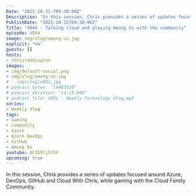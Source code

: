 ```yaml
---
Date: "2021-10-31-T09:30:00Z"
Description: "In this session, Chris provides a series of updates focused around Azure, DevOps, GitHub and Cloud With Chris, while gaming with the Cloud Family Community."
PublishDate: "2021-10-31T09:30:00Z"
Title: "V044 - Talking cloud and playing Among Us with the community"
episode: V044
image: img/vlog/among-us.jpg
explicit: "no"
guests: []
hosts:
- chrisreddington
images:
- img/default-social.png
- img/vlog/among-us.jpg
# - img/vlog/v002.jpg
# podcast_bytes: "14403520"
# podcast_duration: "14:19.000"
# podcast_file: V002 - Weekly Technology Vlog.mp3
series:
- Weekly Vlog
tags:
- Gaming
- Community
- Azure
- Azure DevOps
- GitHub
- Among Us
youtube: 6C359lj5tSY
upcoming: true
---
```

In this session, Chris provides a series of updates focused around Azure, DevOps, GitHub and Cloud With Chris, while gaming with the Cloud Family Community.
